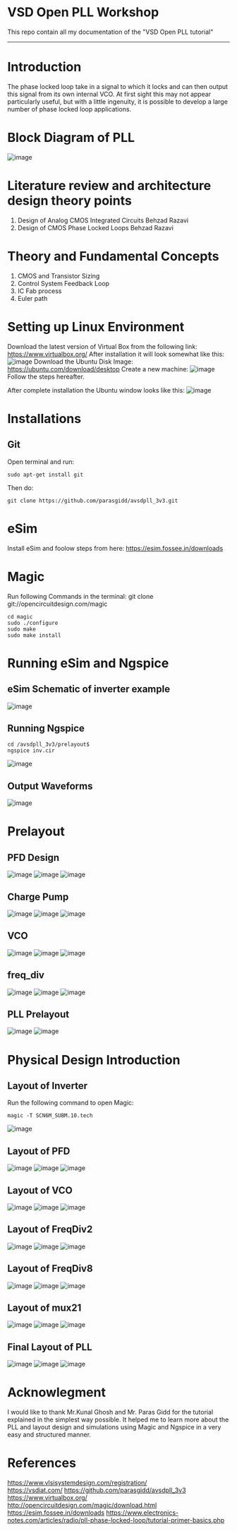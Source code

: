 # VSD Open PLL Workshop
This repo contain all my documentation of the  "VSD Open PLL tutorial"

-----------------------------------------------------------------------------------------------------------------------------------------------
# Introduction
The phase locked loop take in a signal to which it locks and can then output this signal from its own internal VCO. At first sight this may not appear particularly useful, but with a little ingenuity, it is possible to develop a large number of phase locked loop applications.

# Block Diagram of PLL
![image](https://user-images.githubusercontent.com/58599984/137809342-e1060500-660e-4212-951b-47adc9b06ff0.png)

# Literature review and architecture design theory points
1. Design of Analog CMOS Integrated Circuits Behzad Razavi
2. Design of CMOS Phase Locked Loops Behzad Razavi

# Theory and Fundamental Concepts
1. CMOS and  Transistor Sizing
2. Control System Feedback Loop
3. IC Fab process
4. Euler path

# Setting up Linux Environment
Download the latest version of Virtual Box from the following link:
https://www.virtualbox.org/
After installation it will look somewhat like this:
![image](https://user-images.githubusercontent.com/58599984/137799120-6b9eb544-bccc-48b9-8e44-99d417506a08.png)
Download the Ubuntu Disk Image:
https://ubuntu.com/download/desktop
Create a new machine:
![image](https://user-images.githubusercontent.com/58599984/137799330-77062e35-35fe-44bc-bc6f-aa348c28f879.png)
Follow the steps hereafter.

After complete installation the Ubuntu window looks like this:
![image](https://user-images.githubusercontent.com/58599984/137799601-0bc2c1de-46ff-4fdc-9650-45f808ed0766.png)

# Installations
## Git
Open terminal and run:
```
sudo apt-get install git
```
Then do:
```
git clone https://github.com/parasgidd/avsdpll_3v3.git
```

# eSim
Install eSim and foolow steps from here:
https://esim.fossee.in/downloads

# Magic
Run following Commands in the terminal:
git clone git://opencircuitdesign.com/magic
```
cd magic
sudo ./configure
sudo make
sudo make install
```
# Running eSim and Ngspice

## eSim Schematic of inverter example
![image](https://user-images.githubusercontent.com/58599984/137801190-d231140f-d7cc-4d09-bf5c-7ea701a569e0.png)
## Running Ngspice
```
cd /avsdpll_3v3/prelayout$
ngspice inv.cir
```
![image](https://user-images.githubusercontent.com/58599984/137800719-4022e45d-580d-4491-8d1c-2bd0842b61f3.png)
## Output Waveforms
![image](https://user-images.githubusercontent.com/58599984/137800823-dfd01f99-bffb-4a99-9d9d-e8d466ae1ba2.png)

# Prelayout
## PFD Design
![image](https://user-images.githubusercontent.com/58599984/137802291-905fe5c0-c849-476d-b887-3892ba66a1f9.png)
![image](https://user-images.githubusercontent.com/58599984/137804175-ec5c3a96-ce5b-43b6-9acf-7a042b6f0c5d.png)
![image](https://user-images.githubusercontent.com/58599984/137803982-d01ec0cc-3009-453c-84b0-a5d5759f27a4.png)


## Charge Pump 
![image](https://user-images.githubusercontent.com/58599984/137802034-14a9f0f7-fcc7-4cfe-ad53-17594d4c8283.png)
![image](https://user-images.githubusercontent.com/58599984/137804127-4431757f-2ca6-4188-99bb-141bea372b68.png)
![image](https://user-images.githubusercontent.com/58599984/137804085-c42f68ab-2ab4-4184-9539-b675fa68d82a.png)


## VCO
![image](https://user-images.githubusercontent.com/58599984/137802397-405da180-9bdd-439b-ac85-f7fb59a12b76.png)
![image](https://user-images.githubusercontent.com/58599984/137803903-f62f837a-1985-4b21-b3d1-16c47af1e5f2.png)
![image](https://user-images.githubusercontent.com/58599984/137803841-25743fa1-f2ab-47a2-94a9-78194b6b8c6d.png)

## freq_div
![image](https://user-images.githubusercontent.com/58599984/137803268-58e658e0-c078-486b-b16b-d5c16d28d823.png)
![image](https://user-images.githubusercontent.com/58599984/137803693-2758d866-10fe-4020-972d-23ebd89a1095.png)
![image](https://user-images.githubusercontent.com/58599984/137803737-4fdee911-eb47-4646-8dff-2f8c21d67e7b.png)


## PLL Prelayout
![image](https://user-images.githubusercontent.com/58599984/137803560-d809fcaf-de56-4957-8956-ceca47224643.png)
![image](https://user-images.githubusercontent.com/58599984/137803604-0f6e51ae-66e5-471c-8358-9bc270c9c51e.png)

# Physical Design Introduction
## Layout of Inverter
Run the following command to open Magic:
```
magic -T SCN6M_SUBM.10.tech
```
![image](https://user-images.githubusercontent.com/58599984/137804925-456124c5-572c-4967-aac0-be0c58751d5c.png)

## Layout of PFD
![image](https://user-images.githubusercontent.com/58599984/137805430-9c634f42-baca-4add-b448-5c845f06b344.png)
![image](https://user-images.githubusercontent.com/58599984/137807859-dbc755d1-730c-4431-bb40-1aca5880c734.png)
![image](https://user-images.githubusercontent.com/58599984/137807827-86f6ce04-5dc0-4848-aa8d-9f7ffa7a1f86.png)


## Layout of VCO
![image](https://user-images.githubusercontent.com/58599984/137805522-cda4d825-74c4-48ad-82c4-a6ee3a0d463c.png)
![image](https://user-images.githubusercontent.com/58599984/137807663-ac48bbf3-63e7-4ab8-a6ae-8ab6aefc3194.png)
![image](https://user-images.githubusercontent.com/58599984/137807626-a60550b6-363e-4f21-af4e-a2d4d8cbf64d.png)


## Layout of FreqDiv2
![image](https://user-images.githubusercontent.com/58599984/137805598-fbef718b-496c-409a-9ed5-9c768628f028.png)
![image](https://user-images.githubusercontent.com/58599984/137806722-d288680e-531a-4699-a1ee-4aee5b713a9b.png)
![image](https://user-images.githubusercontent.com/58599984/137806676-9c7a4cb8-e5f1-4171-aa4f-d469b09a9c23.png)


## Layout of FreqDiv8
![image](https://user-images.githubusercontent.com/58599984/137805681-dd68d1d5-dd36-471f-b9d9-44bd924e47bc.png)
![image](https://user-images.githubusercontent.com/58599984/137806952-15c646bf-e746-48da-82ec-2a9eb953c381.png)
![image](https://user-images.githubusercontent.com/58599984/137806882-601a216c-de48-4942-b68e-d6f786395147.png)


## Layout of mux21
![image](https://user-images.githubusercontent.com/58599984/137805764-7e073d29-ccb9-4744-bd42-84d0683a5eae.png)
![image](https://user-images.githubusercontent.com/58599984/137807540-fefee4f7-1f49-4bfd-959a-3c8d6c81f11e.png)
![image](https://user-images.githubusercontent.com/58599984/137807514-1532f8fe-bda1-4b0f-a29e-1fbc2ba27965.png)

## Final Layout of PLL
![image](https://user-images.githubusercontent.com/58599984/137808002-3792ab3e-71d8-4a63-9fac-dfc1fa886a32.png)
![image](https://user-images.githubusercontent.com/58599984/137808639-e36c0650-7b18-49ea-bc2c-0bd01f3314eb.png)
![image](https://user-images.githubusercontent.com/58599984/137808602-2fd6ce43-60f0-44b5-8d54-451f3bbc539b.png)

# Acknowlegment
I would like to thank Mr.Kunal Ghosh and Mr. Paras Gidd for the tutorial explained in the simplest way possible. It helped me to learn more about the PLL and layout design and simulations using Magic and Ngspice in a very easy and structured manner. 

# References
https://www.vlsisystemdesign.com/registration/<br>
https://vsdiat.com/
https://github.com/parasgidd/avsdpll_3v3
https://www.virtualbox.org/
http://opencircuitdesign.com/magic/download.html
https://esim.fossee.in/downloads
https://www.electronics-notes.com/articles/radio/pll-phase-locked-loop/tutorial-primer-basics.php









